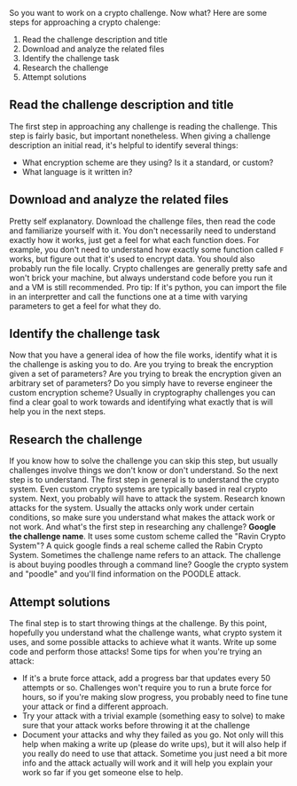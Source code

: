 So you want to work on a crypto challenge. Now what? Here are some steps for approaching a crypto chalenge:
1. Read the challenge description and title
2. Download and analyze the related files
3. Identify the challenge task
4. Research the challenge
5. Attempt solutions

## Read the challenge description and title
The first step in approaching any challenge is reading the challenge. This step is fairly basic, but important nonetheless.
When giving a challenge description an initial read, it's helpful to identify several things:
- What encryption scheme are they using? Is it a standard, or custom?
- What language is it written in?

## Download and analyze the related files
Pretty self explanatory. Download the challenge files, then read the code and familiarize yourself with it. 
You don't necessarily need to understand exactly how it works, just get a feel for what each function does.
For example, you don't need to understand how exactly some function called `F` works, but figure out that it's used to encrypt data.
You should also probably run the file locally.
Crypto challenges are generally pretty safe and won't brick your machine, but always understand code before you run it and a VM is still recommended.
Pro tip: If it's python, you can import the file in an interpretter and call the functions one at a time with varying parameters to get a feel for what they do.

## Identify the challenge task
Now that you have a general idea of how the file works, identify what it is the challenge is asking you to do. 
Are you trying to break the encryption given a set of parameters?
Are you trying to break the encryption given an arbitrary set of parameters?
Do you simply have to reverse engineer the custom encryption scheme?
Usually in cryptography challenges you can find a clear goal to work towards and identifying what exactly that is will help you in the next steps.

## Research the challenge
If you know how to solve the challenge you can skip this step, but usually challenges involve things we don't know or don't understand.
So the next step is to understand.
The first step in general is to understand the crypto system. Even custom crypto systems are typically based in real crypto system. 
Next, you probably will have to attack the system. Research known attacks for the system.
Usually the attacks only work under certain conditions, so make sure you understand what makes the attack work or not work.
And what's the first step in researching any challenge?
**Google the challenge name**. It uses some custom scheme called the "Ravin Crypto System"? A quick google finds a real scheme called the Rabin Crypto System.
Sometimes the challenge name refers to an attack. 
The challenge is about buying poodles through a command line? Google the crypto system and "poodle" and you'll find information on the POODLE attack.

## Attempt solutions
The final step is to start throwing things at the challenge. 
By this point, hopefully you understand what the challenge wants, what crypto system it uses, and some possible attacks to achieve what it wants.
Write up some code and perform those attacks!
Some tips for when you're trying an attack:
- If it's a brute force attack, add a progress bar that updates every 50 attempts or so. Challenges won't require you to run a brute force for hours, so if you're making slow progress, you probably need to fine tune your attack or find a different approach.
- Try your attack with a trivial example (something easy to solve) to make sure that your attack works before throwing it at the challenge
- Document your attacks and why they failed as you go. Not only will this help when making a write up (please do write ups), but it will also help if you really do need to use that attack. Sometime you just need a bit more info and the attack actually will work and it will help you explain your work so far if you get someone else to help.
